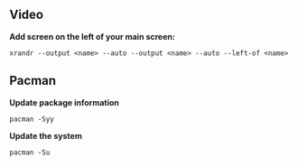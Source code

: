 ## Video

**Add screen on the left of your main screen:**

    xrandr --output <name> --auto --output <name> --auto --left-of <name>

## Pacman

**Update package information**

    pacman -Syy

**Update the system**

    pacman -Su
